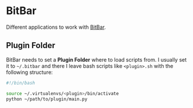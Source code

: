 # BitBar

Different applications to work with [BitBar](https://github.com/matryer/bitbar).

## Plugin Folder

BitBar needs to set a **Plugin Folder** where to load scripts from. I usually set it to `~/.bitbar` and there I leave bash scripts like `<plugin>.sh` with the following structure:

```bash
#!/bin/bash

source ~/.virtualenvs/<plugin>/bin/activate
python ~/path/to/plugin/main.py
```
